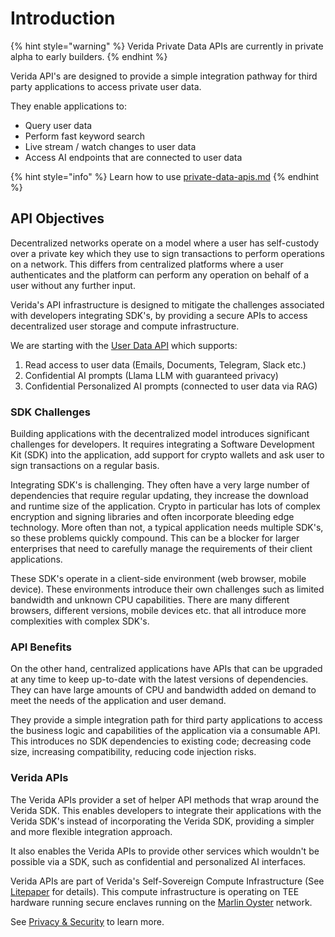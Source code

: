 # Introduction

{% hint style="warning" %}
Verida Private Data APIs are currently in private alpha to early builders.
{% endhint %}

Verida API's are designed to provide a simple integration pathway for third party applications to access private user data.

They enable applications to:

* Query user data
* Perform fast keyword search
* Live stream / watch changes to user data
* Access AI endpoints that are connected to user data

{% hint style="info" %}
Learn how to use [private-data-apis.md](private-data-apis.md "mention")
{% endhint %}

## API Objectives

Decentralized networks operate on a model where a user has self-custody over a private key which they use to sign transactions to perform operations on a network. This differs from centralized platforms where a user authenticates and the platform can perform any operation on behalf of a user without any further input.

Verida's API infrastructure is designed to mitigate the challenges associated with developers integrating SDK's, by providing a secure APIs to access decentralized user storage and compute infrastructure.

We are starting with the [User Data API](private-data-apis.md) which supports:

1. Read access to user data (Emails, Documents, Telegram, Slack etc.)
2. Confidential AI prompts (Llama LLM with guaranteed privacy)
3. Confidential Personalized AI prompts (connected to user data via RAG)

### SDK Challenges

Building applications with the decentralized model introduces significant challenges for developers. It requires integrating a Software Development Kit (SDK) into the application, add support for crypto wallets and ask user to sign transactions on a regular basis.

Integrating SDK's is challenging. They often have a very large number of dependencies that require regular updating, they increase the download and runtime size of the application. Crypto in particular has lots of complex encryption and signing libraries and often incorporate bleeding edge technology. More often than not, a typical application needs multiple SDK's, so these problems quickly compound. This can be a blocker for larger enterprises that need to carefully manage the requirements of their client applications.

These SDK's operate in a client-side environment (web browser, mobile device). These environments introduce their own challenges such as limited bandwidth and unknown CPU capabilities. There are many different browsers, different versions, mobile devices etc. that all introduce more complexities with complex SDK's.

### API Benefits

On the other hand, centralized applications have APIs that can be upgraded at any time to keep up-to-date with the latest versions of dependencies. They can have large amounts of CPU and bandwidth added on demand to meet the needs of the application and user demand.

They provide a simple integration path for third party applications to access the business logic and capabilities of the application via a consumable API. This introduces no SDK dependencies to existing code; decreasing code size, increasing compatibility, reducing code injection risks.

### Verida APIs

The Verida APIs provider a set of helper API methods that wrap around the Verida SDK. This enables developers to integrate their applications with the Verida SDK's instead of incorporating the Verida SDK, providing a simpler and more flexible integration approach.

It also enables the Verida APIs to provide other services which wouldn't be possible via a SDK, such as confidential and personalized AI interfaces.

Verida APIs are part of Verida's Self-Sovereign Compute Infrastructure (See [Litepaper](../whitepapers.md) for details). This compute infrastructure is operating on TEE hardware running secure enclaves running on the [Marlin Oyster](https://www.marlin.org/oyster) network.

See [Privacy & Security](privacy-and-security.md) to learn more.
